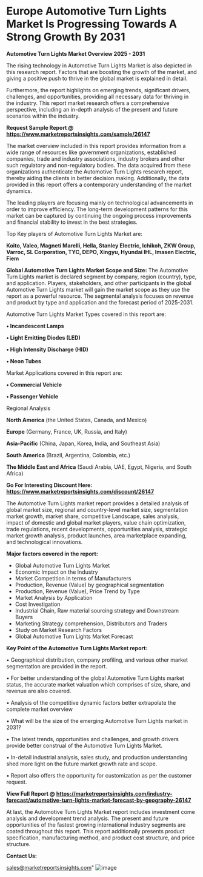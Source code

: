 # Europe Automotive Turn Lights Market Is Progressing Towards A Strong Growth By 2031

<Strong> Automotive Turn Lights Market Overview 2025 - 2031</strong>

The rising technology in Automotive Turn Lights Market is also depicted in this research report. Factors that are boosting the growth of the market, and giving a positive push to thrive in the global market is explained in detail.

Furthermore, the report highlights on emerging trends, significant drivers, challenges, and opportunities, providing all necessary data for thriving in the industry. This report market research offers a comprehensive perspective, including an in-depth analysis of the present and future scenarios within the industry.

<strong>Request Sample Report @ <a href=https://www.marketreportsinsights.com/sample/26147>https://www.marketreportsinsights.com/sample/26147</a></strong>

The market overview included in this report provides information from a wide range of resources like government organizations, established companies, trade and industry associations, industry brokers and other such regulatory and non-regulatory bodies. The data acquired from these organizations authenticate the Automotive Turn Lights research report, thereby aiding the clients in better decision making. Additionally, the data provided in this report offers a contemporary understanding of the market dynamics.

The leading players are focusing mainly on technological advancements in order to improve efficiency. The long-term development patterns for this market can be captured by continuing the ongoing process improvements and financial stability to invest in the best strategies.

Top Key players of Automotive Turn Lights Market are:

<strong>Koito, Valeo, Magneti Marelli, Hella, Stanley Electric, Ichikoh, ZKW Group, Varroc, SL Corporation, TYC, DEPO, Xingyu, Hyundai IHL, Imasen Electric, Fiem</strong>

<strong><b>Global Automotive Turn Lights Market Scope and Size:</b></strong>
The Automotive Turn Lights market is declared segment by company, region (country), type, and application. Players, stakeholders, and other participants in the global Automotive Turn Lights market will gain the market scope as they use the report as a powerful resource. The segmental analysis focuses on revenue and product by type and application and the forecast period of 2025-2031.

Automotive Turn Lights Market Types covered in this report are:

<strong>• Incandescent Lamps

• Light Emitting Diodes (LED)

• High Intensity Discharge (HID)

• Neon Tubes</strong>

Market Applications covered in this report are:

<strong>• Commercial Vehicle

• Passenger Vehicle</strong> 

Regional Analysis

<strong>North America</strong> (the United States, Canada, and Mexico)

<strong>Europe</strong> (Germany, France, UK, Russia, and Italy)

<strong>Asia-Pacific</strong> (China, Japan, Korea, India, and Southeast Asia)

<strong>South America</strong> (Brazil, Argentina, Colombia, etc.)

<strong>The Middle East and Africa</strong> (Saudi Arabia, UAE, Egypt, Nigeria, and South Africa)

<strong>Go For Interesting Discount Here: <a href=https://www.marketreportsinsights.com/discount/26147>https://www.marketreportsinsights.com/discount/26147</a></strong>

The Automotive Turn Lights market report provides a detailed analysis of global market size, regional and country-level market size, segmentation market growth, market share, competitive Landscape, sales analysis, impact of domestic and global market players, value chain optimization, trade regulations, recent developments, opportunities analysis, strategic market growth analysis, product launches, area marketplace expanding, and technological innovations.

<strong><b>Major factors covered in the report:</b></strong>
<ul>
  <li>Global Automotive Turn Lights Market </li>
  <li>Economic Impact on the Industry</li>
  <li>Market Competition in terms of Manufacturers</li>
  <li>Production, Revenue (Value) by geographical segmentation</li>
  <li>Production, Revenue (Value), Price Trend by Type</li>
  <li>Market Analysis by Application</li>
  <li>Cost Investigation</li>
  <li>Industrial Chain, Raw material sourcing strategy and Downstream Buyers</li>
  <li>Marketing Strategy comprehension, Distributors and Traders</li>
  <li>Study on Market Research Factors</li>
  <li>Global Automotive Turn Lights Market Forecast</li>
</ul>

<strong><b>Key Point of the Automotive Turn Lights Market report:</b></strong>

• Geographical distribution, company profiling, and various other market segmentation are provided in the report.

• For better understanding of the global Automotive Turn Lights market status, the accurate market valuation which comprises of size, share, and revenue are also covered.

• Analysis of the competitive dynamic factors better extrapolate the complete market overview

• What will be the size of the emerging Automotive Turn Lights market in 2031?

• The latest trends, opportunities and challenges, and growth drivers provide better construal of the Automotive Turn Lights Market.

• In-detail industrial analysis, sales study, and production understanding shed more light on the future market growth rate and scope.

• Report also offers the opportunity for customization as per the customer request.

<strong><b>View Full Report @ <a href=https://marketreportsinsights.com/industry-forecast/automotive-turn-lights-market-forecast-by-geography-26147>https://marketreportsinsights.com/industry-forecast/automotive-turn-lights-market-forecast-by-geography-26147</a></b></strong>


At last, the Automotive Turn Lights Market report includes investment come analysis and development trend analysis. The present and future opportunities of the fastest growing international industry segments are coated throughout this report. This report additionally presents product specification, manufacturing method, and product cost structure, and price structure.

<strong>Contact Us:</strong>

sales@marketreportsinsights.com"
![image](https://github.com/user-attachments/assets/58cc3c4d-7fdf-42bd-8a49-3dc5259e8c07)
